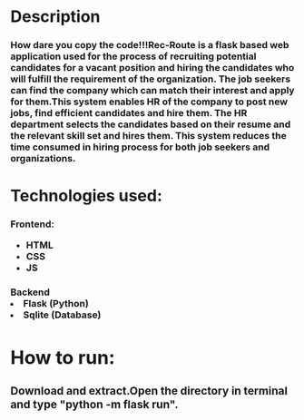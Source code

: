 <h1>Description
  <h3>How dare you copy the code!!!Rec-Route is a flask based web application used for the process of recruiting potential candidates for a vacant position and hiring the candidates who will fulfill the requirement of the organization. The job seekers can find the company which can match their interest and apply for them.This system enables HR of the company to post new jobs, find efficient candidates and hire them. The HR department selects the candidates based on their resume and the relevant skill set and hires them. This system reduces the time consumed in hiring process for both job seekers and organizations.
<h1>Technologies used:
  <h3>Frontend:
    <ul>
    <li>HTML
     <li>CSS
       <li>JS
    </ul>
    <h3>Backend
<li>Flask (Python)
       <li> Sqlite (Database)
      </ul>
     <h1>How to run:
    <h3>Download and extract.Open the directory in terminal and type "python -m flask run".
      
      
